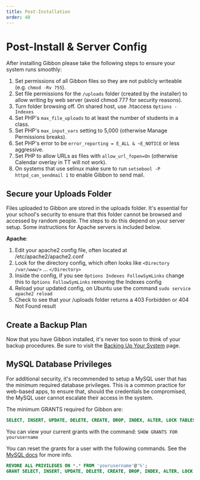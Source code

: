 ```yaml
---
title: Post-Installation
order: 40
---
```

# Post-Install & Server Config

After installing Gibbon please take the following steps to ensure your system runs smoothly:

 1. Set permissions of all Gibbon files so they are not publicly writeable (e.g. `chmod -Rv 755`).
 2. Set file permissions for the `/uploads` folder (created by the installer) to allow writing by web server (avoid chmod 777 for security reasons).
 3. Turn folder browsing off. On shared host, use .htaccess `Options -Indexes`
 4. Set PHP's `max_file_uploads` to at least the number of students in a class.
 5. Set PHP's `max_input_vars` setting to 5,000 (otherwise Manage Permissions breaks).
 6. Set PHP's error to be `error_reporting = E_ALL & ~E_NOTICE` or less aggressive.
 7. Set PHP to allow URLs as files with `allow_url_fopen=On` (otherwise Calendar overlay in TT will not work). 
 8. On systems that use selinux make sure to run `setsebool -P httpd_can_sendmail 1` to enable Gibbon to send mail.

## Secure your Uploads Folder

Files uploaded to Gibbon are stored in the uploads folder. It's essential for your school's security to ensure that this folder cannot be browsed and accessed by random people. The steps to do this depend on your server setup. Some instructions for Apache servers is included below.

**Apache**:

1.  Edit your apache2 config file, often located at /etc/apache2/apache2.conf
2.  Look for the directory config, which often looks like `<Directory /var/www/>` ... `</Directory>`
3.  Inside the config, if you see `Options Indexes FollowSymLinks` change this to `Options FollowSymLinks` removing the Indexes config
4.  Reload your updated config, on Ubuntu use the command `sudo service apache2 reload`
5.  Check to see that your /uploads folder returns a 403 Forbidden or 404 Not Found result

## Create a Backup Plan

Now that you have Gibbon installed, it's never too soon to think of your backup procedures. Be sure to visit the [Backing Up Your System](/administration/backing-up-your-system) page.

## MySQL Database Privileges

For additional security, it's recommended to setup a MySQL user that has the minimum required database privileges. This is a common practice for web-based apps, to ensure that, should the credentials be compromised, the MySQL user cannot escalate their access in the system.

The minimum GRANTS required for Gibbon are: 
``` sql
SELECT, INSERT, UPDATE, DELETE, CREATE, DROP, INDEX, ALTER, LOCK TABLES
```

You can view your current grants with the command:
`SHOW GRANTS FOR yourusername`

You can reset the grants for a user with the following commands. See the [MySQL docs](https://dev.mysql.com/doc/refman/8.0/en/show-grants.html) for more info.
``` sql
REVOKE ALL PRIVILEGES ON *.* FROM 'yourusername'@'%';
GRANT SELECT, INSERT, UPDATE, DELETE, CREATE, DROP, INDEX, ALTER, LOCK TABLES ON `yourdatabase`.* TO 'yourusername'@'%';
```
